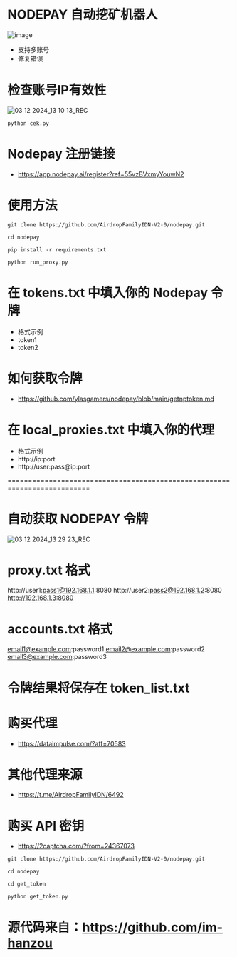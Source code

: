 # NODEPAY 自动挖矿机器人
![image](https://github.com/user-attachments/assets/a72d3950-148f-4981-ba92-b1a9c2206d8d)
- 支持多账号
- 修复错误

# 检查账号IP有效性
![03 12 2024_13 10 13_REC](https://github.com/user-attachments/assets/c8e75be8-a0e0-49db-b83a-d98ee230e567)

```
python cek.py
```

# Nodepay 注册链接
- https://app.nodepay.ai/register?ref=55vzBVxmyYouwN2

# 使用方法
```
git clone https://github.com/AirdropFamilyIDN-V2-0/nodepay.git
```
```
cd nodepay
```
```
pip install -r requirements.txt
```
```
python run_proxy.py
```

# 在 tokens.txt 中填入你的 Nodepay 令牌
- 格式示例
- token1
- token2

# 如何获取令牌
- https://github.com/ylasgamers/nodepay/blob/main/getnptoken.md

# 在 local_proxies.txt 中填入你的代理
- 格式示例
- http://ip:port
- http://user:pass@ip:port

==========================================================================
# 自动获取 NODEPAY 令牌
![03 12 2024_13 29 23_REC](https://github.com/user-attachments/assets/22979fa9-3825-4ffa-839d-2d6d15d395da)

# proxy.txt 格式
http://user1:pass1@192.168.1.1:8080
http://user2:pass2@192.168.1.2:8080
http://192.168.1.3:8080

# accounts.txt 格式
email1@example.com:password1
email2@example.com:password2
email3@example.com:password3

# 令牌结果将保存在 token_list.txt

# 购买代理
- https://dataimpulse.com/?aff=70583

# 其他代理来源
- https://t.me/AirdropFamilyIDN/6492

# 购买 API 密钥
- https://2captcha.com/?from=24367073

```
git clone https://github.com/AirdropFamilyIDN-V2-0/nodepay.git
```
```
cd nodepay
```
```
cd get_token
```
```
python get_token.py
```

# 源代码来自：https://github.com/im-hanzou

